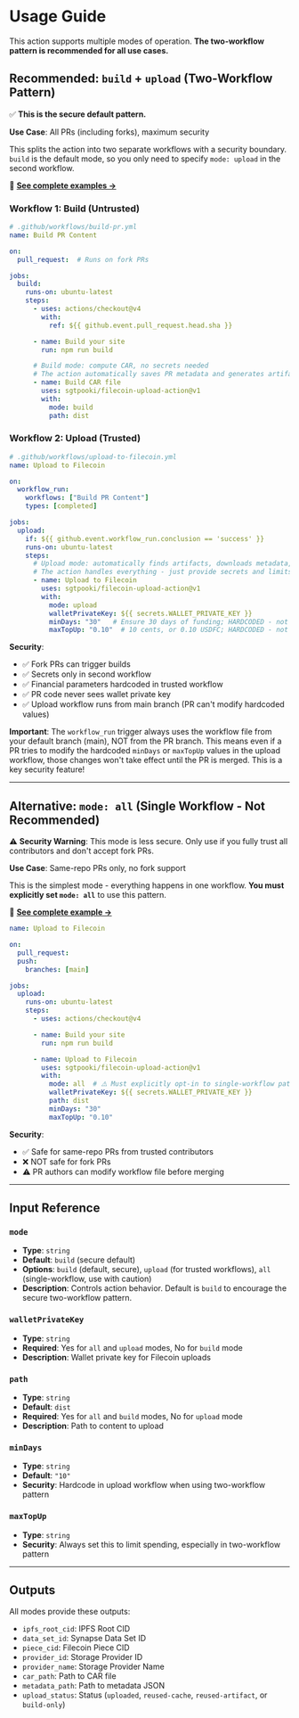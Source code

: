 # Usage Guide

This action supports multiple modes of operation. **The two-workflow pattern is recommended for all use cases.**

## Recommended: `build` + `upload` (Two-Workflow Pattern)

✅ **This is the secure default pattern.**

**Use Case**: All PRs (including forks), maximum security

This splits the action into two separate workflows with a security boundary. `build` is the default mode, so you only need to specify `mode: upload` in the second workflow.

📁 **[See complete examples →](../examples/two-workflow-pattern/)**

### Workflow 1: Build (Untrusted)

```yaml
# .github/workflows/build-pr.yml
name: Build PR Content

on:
  pull_request:  # Runs on fork PRs

jobs:
  build:
    runs-on: ubuntu-latest
    steps:
      - uses: actions/checkout@v4
        with:
          ref: ${{ github.event.pull_request.head.sha }}

      - name: Build your site
        run: npm run build

      # Build mode: compute CAR, no secrets needed
      # The action automatically saves PR metadata and generates artifact names
      - name: Build CAR file
        uses: sgtpooki/filecoin-upload-action@v1
        with:
          mode: build
          path: dist
```

### Workflow 2: Upload (Trusted)

```yaml
# .github/workflows/upload-to-filecoin.yml
name: Upload to Filecoin

on:
  workflow_run:
    workflows: ["Build PR Content"]
    types: [completed]

jobs:
  upload:
    if: ${{ github.event.workflow_run.conclusion == 'success' }}
    runs-on: ubuntu-latest
    steps:
      # Upload mode: automatically finds artifacts, downloads metadata, and comments on PR
      # The action handles everything - just provide secrets and limits!
      - name: Upload to Filecoin
        uses: sgtpooki/filecoin-upload-action@v1
        with:
          mode: upload
          walletPrivateKey: ${{ secrets.WALLET_PRIVATE_KEY }}
          minDays: "30"   # Ensure 30 days of funding; HARDCODED - not from PR!
          maxTopUp: "0.10"  # 10 cents, or 0.10 USDFC; HARDCODED - not from PR!
```

**Security**:
- ✅ Fork PRs can trigger builds
- ✅ Secrets only in second workflow
- ✅ Financial parameters hardcoded in trusted workflow
- ✅ PR code never sees wallet private key
- ✅ Upload workflow runs from main branch (PR can't modify hardcoded values)

**Important**: The `workflow_run` trigger always uses the workflow file from your default branch (main), NOT from the PR branch. This means even if a PR tries to modify the hardcoded `minDays` or `maxTopUp` values in the upload workflow, those changes won't take effect until the PR is merged. This is a key security feature!

---

## Alternative: `mode: all` (Single Workflow - Not Recommended)

⚠️ **Security Warning**: This mode is less secure. Only use if you fully trust all contributors and don't accept fork PRs.

**Use Case**: Same-repo PRs only, no fork support

This is the simplest mode - everything happens in one workflow. **You must explicitly set `mode: all`** to use this pattern.

📁 **[See complete example →](../examples/single-workflow/upload.yml)**

```yaml
name: Upload to Filecoin

on:
  pull_request:
  push:
    branches: [main]

jobs:
  upload:
    runs-on: ubuntu-latest
    steps:
      - uses: actions/checkout@v4

      - name: Build your site
        run: npm run build

      - name: Upload to Filecoin
        uses: sgtpooki/filecoin-upload-action@v1
        with:
          mode: all  # ⚠️ Must explicitly opt-in to single-workflow pattern
          walletPrivateKey: ${{ secrets.WALLET_PRIVATE_KEY }}
          path: dist
          minDays: "30"
          maxTopUp: "0.10"
```

**Security**:
- ✅ Safe for same-repo PRs from trusted contributors
- ❌ NOT safe for fork PRs
- ⚠️ PR authors can modify workflow file before merging

---

## Input Reference

### `mode`
- **Type**: `string`
- **Default**: `build` (secure default)
- **Options**: `build` (default, secure), `upload` (for trusted workflows), `all` (single-workflow, use with caution)
- **Description**: Controls action behavior. Default is `build` to encourage the secure two-workflow pattern.

### `walletPrivateKey`
- **Type**: `string`
- **Required**: Yes for `all` and `upload` modes, No for `build` mode
- **Description**: Wallet private key for Filecoin uploads

### `path`
- **Type**: `string`
- **Default**: `dist`
- **Required**: Yes for `all` and `build` modes, No for `upload` mode
- **Description**: Path to content to upload

### `minDays`
- **Type**: `string`
- **Default**: `"10"`
- **Security**: Hardcode in upload workflow when using two-workflow pattern

### `maxTopUp`
- **Type**: `string`
- **Security**: Always set this to limit spending, especially in two-workflow pattern

---

## Outputs

All modes provide these outputs:

- `ipfs_root_cid`: IPFS Root CID
- `data_set_id`: Synapse Data Set ID
- `piece_cid`: Filecoin Piece CID
- `provider_id`: Storage Provider ID
- `provider_name`: Storage Provider Name
- `car_path`: Path to CAR file
- `metadata_path`: Path to metadata JSON
- `upload_status`: Status (`uploaded`, `reused-cache`, `reused-artifact`, or `build-only`)


